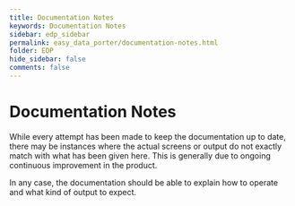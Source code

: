 ```yaml
---
title: Documentation Notes
keywords: Documentation Notes
sidebar: edp_sidebar
permalink: easy_data_porter/documentation-notes.html
folder: EDP
hide_sidebar: false
comments: false
---
```


# Documentation Notes

 

While every attempt has been made to keep the documentation up to date, there may be instances where the actual screens or output do not exactly match with what has been given here. This is generally due to ongoing continuous improvement in the product.

In any case, the documentation should be able to explain how to operate and what kind of output to expect.